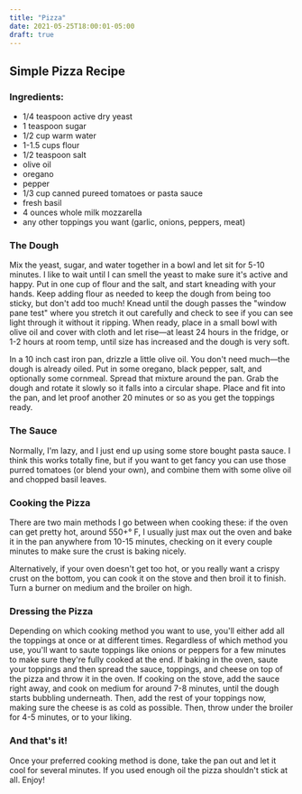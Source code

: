 ```yaml
---
title: "Pizza"
date: 2021-05-25T18:00:01-05:00
draft: true
---
```


## Simple Pizza Recipe

### Ingredients:

- 1/4 teaspoon active dry yeast
- 1 teaspoon sugar
- 1/2 cup warm water
- 1-1.5 cups flour
- 1/2 teaspoon salt
- olive oil
- oregano
- pepper
- 1/3 cup canned pureed tomatoes or pasta sauce
- fresh basil
- 4 ounces whole milk mozzarella
- any other toppings you want (garlic, onions, peppers, meat)

### The Dough

Mix the yeast, sugar, and water together in a bowl and let sit for 5-10 minutes. I like to wait until I can smell the yeast to make sure it's active and happy. Put in one cup of flour and the salt, and start kneading with your hands. Keep adding flour as needed to keep the dough from being too sticky, but don't add too much! Knead until the dough passes the "window pane test" where you stretch it out carefully and check to see if you can see light through it without it ripping. When ready, place in a small bowl with olive oil and cover with cloth and let rise—at least 24 hours in the fridge, or 1-2 hours at room temp, until size has increased and the dough is very soft.

In a 10 inch cast iron pan, drizzle a little olive oil. You don't need much—the dough is already oiled. Put in some oregano, black pepper, salt, and optionally some cornmeal. Spread that mixture around the pan. Grab the dough and rotate it slowly so it falls into a circular shape. Place and fit into the pan, and let proof another 20 minutes or so as you get the toppings ready.

### The Sauce

Normally, I'm lazy, and I just end up using some store bought pasta sauce. I think this works totally fine, but if you want to get fancy you can use those purred tomatoes (or blend your own), and combine them with some olive oil and chopped basil leaves. 

### Cooking the Pizza

There are two main methods I go between when cooking these: if the oven can get pretty hot, around 550+° F, I usually just max out the oven and bake it in the pan anywhere from 10-15 minutes, checking on it every couple minutes to make sure the crust is baking nicely. 

Alternatively, if your oven doesn't get too hot, or you really want a crispy crust on the bottom, you can cook it on the stove and then broil it to finish. Turn a burner on medium and the broiler on high.  

### Dressing the Pizza

Depending on which cooking method you want to use, you'll either add all the toppings at once or at different times. Regardless of which method you use, you'll want to saute toppings like onions or peppers for a few minutes to make sure they're fully cooked at the end. If baking in the oven, saute your toppings and then spread the sauce, toppings, and cheese on top of the pizza and throw it in the oven. If cooking on the stove, add the sauce right away, and cook on medium for around 7-8 minutes, until the dough starts bubbling underneath. Then, add the rest of your toppings now, making sure the cheese is as cold as possible. Then, throw under the broiler for 4-5 minutes, or to your liking.

### And that's it!

Once your preferred cooking method is done, take the pan out and let it cool for several minutes. If you used enough oil the pizza shouldn't stick at all. Enjoy!

